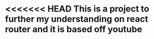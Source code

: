 <<<<<<< HEAD
This is a project to further my understanding on react router and it is based off youtube
=======

